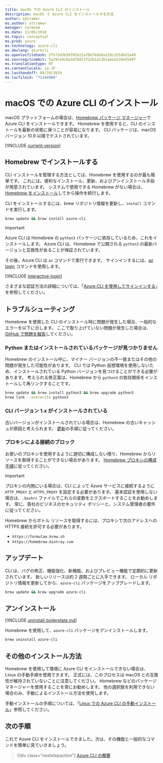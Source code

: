 ```yaml
---
title: macOS での Azure CLI のインストール
description: macOS で Azure CLI をインストールする方法
author: sptramer
ms.author: sttramer
manager: carmonm
ms.date: 11/05/2018
ms.topic: conceptual
ms.prod: azure
ms.technology: azure-cli
ms.devlang: azurecli
ms.openlocfilehash: 2f572d3b59f01b22a70b7bde8a128c155dbd1a49
ms.sourcegitcommit: 5a29ce9c0a3d7b831f22b1a13b1ae2e239e5549f
ms.translationtype: HT
ms.contentlocale: ja-JP
ms.lasthandoff: 09/19/2019
ms.locfileid: "71144060"
---
```

# <a name="install-azure-cli-on-macos"></a>macOS での Azure CLI のインストール

macOS プラットフォームの場合は、[Homebrew パッケージ マネージャー](https://brew.sh)で Azure CLI をインストールできます。 Homebrew を使用すると、CLI のインストールを最新の状態に保つことが容易になります。 CLI パッケージは、macOS バージョン 10.9 以降でテストされています。

[!INCLUDE [current-version](includes/current-version.md)]

## <a name="install-with-homebrew"></a>Homebrew でインストールする

CLI インストールを管理する方法としては、Homebrew を使用するのが最も簡単です。 これには、便利なインストール、更新、およびアンインストール手段が用意されています。
システムで使用できる Homebrew がない場合は、[Homebrew をインストール](https://docs.brew.sh/Installation.html)してから操作を続行します。

CLI をインストールするには、brew リポジトリ情報を更新し、`install` コマンドを実行します。

```bash
brew update && brew install azure-cli
```

> [!IMPORTANT]
>
> Azure CLI は Homebrew の `python3` パッケージに依存しているため、これをインストールします。
> Azure CLI は、Homebrew で公開される `python3` の最新バージョンと互換性があることが保証されています。

その後、Azure CLI は `az` コマンドで実行できます。 サインインするには、[az login](/cli/azure/reference-index#az-login) コマンドを使用します。

[!INCLUDE [interactive-login](includes/interactive-login.md)]

さまざまな認証方法の詳細については、「[Azure CLI を使用してサインインする](authenticate-azure-cli.md)」を参照してください。

## <a name="troubleshooting"></a>トラブルシューティング

Homebrew を使用した CLI のインストール時に問題が発生した場合、一般的なエラーを以下に示します。 ここで取り上げていない問題が発生した場合は、[GitHub で問題を報告](https://github.com/Azure/azure-cli/issues)してください。

### <a name="unable-to-find-python-or-installed-packages"></a>Python またはインストールされているパッケージが見つかりません

Homebrew のインストール中に、マイナー バージョンの不一致またはその他の問題が発生した可能性があります。 CLI では Python 仮想環境を使用しないため、インストールされている Python バージョンを見つけることができる必要があります。 考えられる修正案は、Homebrew から `python3` の依存関係をインストールして再リンクすることです。

```bash
brew update && brew install python3 && brew upgrade python3
brew link --overwrite python3
```

### <a name="cli-version-1x-is-installed"></a>CLI バージョン 1.x がインストールされている

古いバージョンがインストールされている場合は、Homebrew の古いキャッシュが原因と考えられます。 [更新](#Update)の手順に従ってください。

### <a name="proxy-blocks-connection"></a>プロキシによる接続のブロック

お使いのプロキシを使用するように適切に構成しない限り、Homebrew からリソースを取得することができない場合があります。 [Homebrew プロキシの構成手順](https://docs.brew.sh/Manpage#using-homebrew-behind-a-proxy)に従ってください。

> [!IMPORTANT]
> プロキシの内側にいる場合は、CLI によって Azure サービスに接続するように `HTTP_PROXY` と `HTTPS_PROXY` を設定する必要があります。
> 基本認証を使用しない場合は、`.bashrc` ファイルでこれらの変数をエクスポートすることをお勧めします。
> 常に、貴社のビジネスのセキュリティ ポリシーと、システム管理者の要件に従ってください。

Homebrew からボトル リソースを取得するには、プロキシで次のアドレスへの HTTPS 接続を許可する必要があります。

* `https://formulae.brew.sh`
* `https://homebrew.bintray.com`

## <a name="update"></a>アップデート

CLI は、バグの修正、機能強化、新機能、およびプレビュー機能で定期的に更新されています。 新しいリリースは約 2 週間ごとに入手できます。 ローカル リポジトリ情報を更新してから、`azure-cli` パッケージをアップグレードします。

```bash
brew update && brew upgrade azure-cli
```

## <a name="uninstall"></a>アンインストール

[!INCLUDE [uninstall-boilerplate.md](includes/uninstall-boilerplate.md)]

Homebrew を使用して、`azure-cli` パッケージをアンインストールします。

```bash
brew uninstall azure-cli
```

## <a name="other-installation-methods"></a>その他のインストール方法

Homebrew を使用して環境に Azure CLI をインストールできない場合は、Linux の手動手順を使用できます。 正式には、このプロセスは macOS との互換性が維持されていないことに注意してください。 Homebrew などのパッケージ マネージャーを使用することを常にお勧めします。 他の選択肢を利用できない場合のみ、手動によるインストール方法を使用します。

手動インストールの手順については、「[Linux での Azure CLI の手動インストール](install-azure-cli-linux.md)」参照してください。

## <a name="next-steps"></a>次の手順

これで Azure CLI をインストールできました。次は、その機能と一般的なコマンドを簡単に見ていきましょう。

> [!div class="nextstepaction"]
> [Azure CLI の概要](get-started-with-azure-cli.md)
